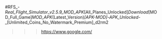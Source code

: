 #RFS_-_Real_Flight_Simulator_v2.5.9_MOD_APK_[All_Planes_Unlocked]_Download_[MOD_Full_Game]_MOD_APK_(Latest_Version)_[APK-MOD]_-_APK_Unlocked_-_[Unlimited_Coins_No_Watermark_Premium]_d2rm2

>>>https://www.google.com/
